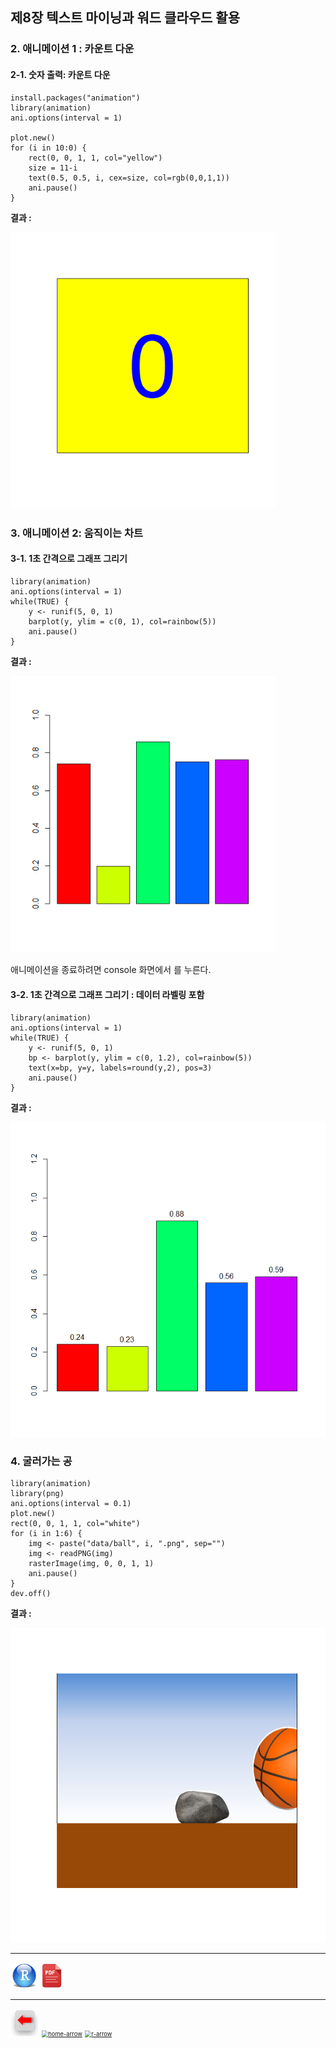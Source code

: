 ## 제8장 텍스트 마이닝과 워드 클라우드 활용



### 2. 애니메이션 1 : 카운트 다운



#### 2-1. 숫자 출력: 카운트 다운

```{r}
install.packages("animation")
library(animation)
ani.options(interval = 1)

plot.new()
for (i in 10:0) {
    rect(0, 0, 1, 1, col="yellow")
    size = 11-i
    text(0.5, 0.5, i, cex=size, col=rgb(0,0,1,1)) 
    ani.pause()
}
```

**결과 :**

<img src="images/1570169564889.png" alt="1570169564889" style="zoom:80%;" />

### 3. 애니메이션 2: 움직이는 차트



#### 3-1. 1초 간격으로 그래프 그리기

```{r}
library(animation)
ani.options(interval = 1)
while(TRUE) {
    y <- runif(5, 0, 1)
    barplot(y, ylim = c(0, 1), col=rainbow(5))
    ani.pause()
}
```

**결과 :**

<img src="images/1570169619824.png" alt="1570169619824" style="zoom:80%;" />

애니메이션을 종료하려면 console 화면에서 <Esc>를 누른다.



#### 3-2. 1초 간격으로 그래프 그리기 : 데이터 라벨링 포함

```{r}
library(animation)
ani.options(interval = 1)
while(TRUE) {
    y <- runif(5, 0, 1)
    bp <- barplot(y, ylim = c(0, 1.2), col=rainbow(5))
    text(x=bp, y=y, labels=round(y,2), pos=3)   
    ani.pause()
}
```

**결과 :**

<img src="images/1570169726256.png" alt="1570169726256" style="zoom:80%;" />

### 4. 굴러가는 공

```{r}
library(animation)
library(png)
ani.options(interval = 0.1)
plot.new()
rect(0, 0, 1, 1, col="white")
for (i in 1:6) {
    img <- paste("data/ball", i, ".png", sep="")
    img <- readPNG(img)
    rasterImage(img, 0, 0, 1, 1)
    ani.pause()
}
dev.off()
```

**결과 :**

![1570170357274](images/1570170357274.png)

------

 [<img src="images/R.png" alt="R" style="zoom:80%;" />](source/ch_06_Animation.R) [<img src="images/pdf_image.png" alt="pdf_image" style="zoom:80%;" />](pdf/ch_06_Animation.pdf)

------

[<img src="images/l-arrow.png" alt="l-arrow" style="zoom:67%;" />](ch_5_solution_exercise.html)    [<img src="C:/Users/Dae%20Ho%20Kim/Pictures/home-arrow.png" alt="home-arrow" style="zoom:67%;" />](index.html)    [<img src="C:/Users/Dae%20Ho%20Kim/Pictures/r-arrow.png" alt="r-arrow" style="zoom:67%;" />](ch_07_Google_Map.html)

